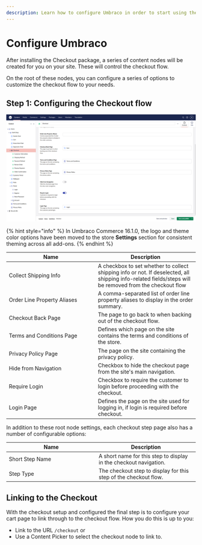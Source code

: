 ```yaml
---
description: Learn how to configure Umbraco in order to start using the Checkout package.
---
```


# Configure Umbraco

After installing the Checkout package, a series of content nodes will be created for you on your site. These will control the checkout flow.&#x20;

On the root of these nodes, you can configure a series of options to customize the checkout flow to your needs.

## Step 1: Configuring the Checkout flow

![Overview of some of the different configuration options for customizing the Checkout flow.](../media/checkout/uc_checkout_portal_settings.png)

{% hint style="info" %}
In Umbraco Commerce 16.1.0, the logo and theme color options have been moved to the store **Settings** section for consistent theming across all add-ons.
{% endhint %}

<table><thead><tr><th width="223">Name</th><th>Description</th></tr></thead><tbody><tr><td>Collect Shipping Info</td><td>A checkbox to set whether to collect shipping info or not. If deselected, all shipping info-related fields/steps will be removed from the checkout flow</td></tr><tr><td>Order Line Property Aliases</td><td>A comma-separated list of order line property aliases to display in the order summary.</td></tr><tr><td>Checkout Back Page</td><td>The page to go back to when backing out of the checkout flow.</td></tr><tr><td>Terms and Conditions Page</td><td>Defines which page on the site contains the terms and conditions of the store.</td></tr><tr><td>Privacy Policy Page</td><td>The page on the site containing the privacy policy.</td></tr><tr><td>Hide from Navigation</td><td>Checkbox to hide the checkout page from the site's main navigation.</td></tr><tr><td>Require Login</td><td>Checkbox to require the customer to login before proceeding with the checkout.</td></tr><tr><td>Login Page</td><td>Defines the page on the site used for logging in, if login is required before checkout.</td></tr></tbody></table>

In addition to these root node settings, each checkout step page also has a number of configurable options:

<table><thead><tr><th width="225">Name</th><th>Description</th></tr></thead><tbody><tr><td>Short Step Name</td><td>A short name for this step to display in the checkout navigation.</td></tr><tr><td>Step Type</td><td>The checkout step to display for this step of the checkout flow.</td></tr></tbody></table>

## Linking to the Checkout

With the checkout setup and configured the final step is to configure your cart page to link through to the checkout flow. How you do this is up to you:

* Link to the URL `/checkout` or
* Use a Content Picker to select the checkout node to link to.
